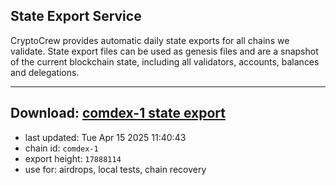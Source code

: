 ## State Export Service
CryptoCrew provides automatic daily state exports for all chains we validate. State export files can be used as genesis files and are a snapshot of the current blockchain state, including all validators, accounts, balances and delegations.

---
**Download: [comdex-1 state export](https://dl-eu2.ccvalidators.com/SERVICE/comdex/comdex-1_export_17888114.json)**
---

- last updated: Tue Apr 15 2025 11:40:43
- chain id: `comdex-1`
- export height: `17888114`
- use for: airdrops, local tests, chain recovery
